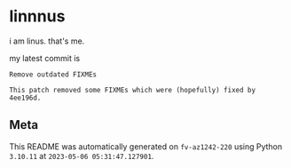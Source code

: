 # linnnus

i am linus. that's me.

my latest commit is

```
Remove outdated FIXMEs

This patch removed some FIXMEs which were (hopefully) fixed by 4ee196d.
```

## Meta

This README was automatically generated on `fv-az1242-220` using Python
`3.10.11` at `2023-05-06 05:31:47.127901`.
